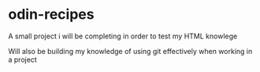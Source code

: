 # odin-recipes

A small project i will be completing in order to test my HTML knowlege

Will also be building my knowledge of using git effectively when working in a project